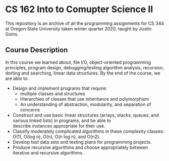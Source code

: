 # CS 162 Into to Comupter Science II

This repository is an archive of all the programming assignments for CS 344 at Oregon State University taken winter quarter 2020, taught by Justin Goins.

## Course Description

In this course we learned about, file I/O, object-oriented programming principles, program design, debugging/testing
algorithm analysis, recursion, dorting and searching, linear data structures. By the end of the course, we are able to:

- Design and implement programs that require:
  - multiple classes and structures
  - Hierarchies of classes that use inheritance and polymorphism
  - An understanding of abstraction, modularity, and separation of concerns
- Construct and use basic linear structures (arrays, stacks, queues, and various linked lists) in programs, and be able to  
  describe instances appropriate for their use.
- Classify moderately complicated algorithms in these complexity classes: O(1), O(log n), O(n), O(n log n), and O(n2).
- Develop test data sets and testing plans for programming projects.
- Produce recursive algorithms and choose appropriately between iterative and recursive algorithms.
